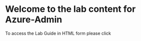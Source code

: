 # Welcome to the lab content for Azure-Admin

To access the Lab Guide in HTML form please click <here>
